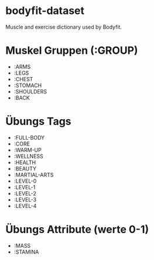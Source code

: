 bodyfit-dataset
===============

Muscle and exercise dictionary used by Bodyfit.


Muskel Gruppen (:GROUP)
=======================
* :ARMS
* :LEGS
* :CHEST
* :STOMACH
* :SHOULDERS
* :BACK

Übungs Tags
===========
* :FULL-BODY
* :CORE
* :WARM-UP
* :WELLNESS
* :HEALTH
* :BEAUTY
* :MARTIAL-ARTS
* :LEVEL-0
* :LEVEL-1
* :LEVEL-2
* :LEVEL-3
* :LEVEL-4

Übungs Attribute (werte 0-1)
============================
* :MASS
* :STAMINA
